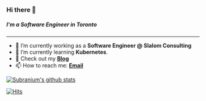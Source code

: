 ### Hi there 👋
##### I'm a Software Engineer in Toronto
---

- 🔭 I’m currently working as a **Software Engineer @ Slalom Consulting**
- 🌱 I’m currently learning **Kubernetes**.
- 👯 Check out my **[Blog](https://www.colorcoder.dev/)**
- 📫 How to reach me:
  **[Email](mailto:safderareepattamannil@gmail.com)**
  

[![Subranium's github stats](https://github-readme-stats.vercel.app/api?username=safderareepattamannil&show_icons=true&theme=merko)](https://github.com/anuraghazra/github-readme-stats)
<br>

[![Hits](https://hits.seeyoufarm.com/api/count/incr/badge.svg?url=https%3A%2F%2Fgithub.com%2Fgjbae1212%2Fhit-counter&count_bg=%237401AC&title_bg=%23555555&icon=&icon_color=%23E7E7E7&title=hits&edge_flat=false)](https://hits.seeyoufarm.com)
